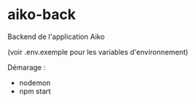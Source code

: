 # aiko-back

Backend de l'application Aiko

(voir .env.exemple pour les variables d'environnement)

Démarage : 
- nodemon 
- npm start
